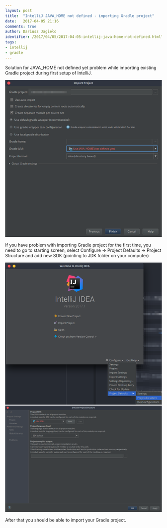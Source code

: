 ```yaml
---
layout: post
title:  "IntelliJ JAVA_HOME not defined - importing Gradle project"
date:   2017-04-05 21:16
comments: true
author: Dariusz Jagieło
identifier: /2017/04/05/2017-04-05-intellij-java-home-not-defined.html"
tags:
- intellij
- gradle
---
```


Solution for JAVA_HOME not defined yet problem while importing existing Gradle project during first setup of IntelliJ.

<!--more-->

<div>
<center>
	<a class="fancybox" rel="group" href="/images/posts/05_04_2017/1.png"><img class="fb20" src="/images/posts/05_04_2017/1.png" alt="" /></a>
</center>
</div>

If you have problem with importing Gradle project for the first time, you need to go to starting screen, select Configure -> Project Defaults -> Project Structure
and add new SDK (pointing to JDK folder on your computer)

<div>
<center>
	<a class="fancybox" rel="group" href="/images/posts/05_04_2017/2.png"><img class="fb20" src="/images/posts/05_04_2017/2.png" alt="" /></a>
  <a class="fancybox" rel="group" href="/images/posts/05_04_2017/3.png"><img class="fb20" src="/images/posts/05_04_2017/3.png" alt="" /></a>
</center>
</div>

After that you should be able to import your Gradle project.

